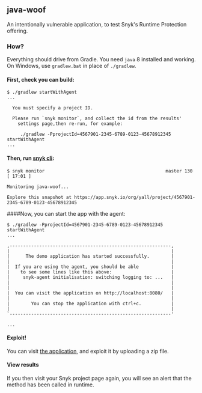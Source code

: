 ## java-woof

An intentionally vulnerable application, to test Snyk's
Runtime Protection offering.

### How?

Everything should drive from Gradle. You need `java` 8
installed and working. On Windows, use `gradlew.bat` in
place of `./gradlew`.

#### First, check you can build:
```text
$ ./gradlew startWithAgent
...

  You must specify a project ID.
  
  Please run `snyk monitor`, and collect the id from the results'
    settings page,then re-run, for example:

     ./gradlew -PprojectId=4567901-2345-6789-0123-45678912345 startWithAgent
...
```

#### Then, run [snyk cli](https://snyk.io/docs/using-snyk/):
```text
$ snyk monitor                                             master 130 [ 17:01 ]

Monitoring java-woof...

Explore this snapshot at https://app.snyk.io/org/yall/project/4567901-2345-6789-0123-45678912345
```

####Now, you can start the app with the agent:
```text
$ ./gradlew -PprojectId=4567901-2345-6789-0123-45678912345 startWithAgent
...

,------------------------------------------------------------,
|                                                            |
|      The demo application has started successfully.        |
|                                                            |
|  If you are using the agent, you should be able            |
|    to see some lines like this above:                      |
|     snyk-agent initialisation: switching logging to: ...   |
|                                                            |
|                                                            |
|  You can visit the application on http://localhost:8080/   |
|                                                            |
|        You can stop the application with ctrl+c.           |
|                                                            |
`------------------------------------------------------------'

...
```

#### Exploit!

You can visit [the application](http://localhost:8080/), and
exploit it by uploading a zip file.

#### View results

If you then visit your Snyk project page again, you will see
an alert that the method has been called in runtime.
